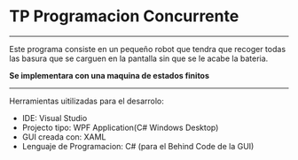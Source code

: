 # TP Programacion Concurrente
***
Este programa consiste en un pequeño robot que tendra que recoger todas las basura que se carguen en la pantalla sin que se le acabe la bateria.

**Se implementara con una maquina de estados finitos**

---
Herramientas uitilizadas para el desarrolo:
* IDE: Visual Studio
* Projecto tipo: WPF Application(C# Windows Desktop)
* GUI creada con: XAML
* Lenguaje de Programacion: C# (para el Behind Code de la GUI)
